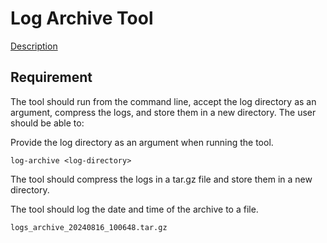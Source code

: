 # Log Archive Tool

[Description](https://roadmap.sh/projects/log-archive-tool)

## Requirement

The tool should run from the command line, accept the log directory as an argument, compress the logs, and store them in a new directory. The user should be able to:

Provide the log directory as an argument when running the tool.

```
log-archive <log-directory>
```

The tool should compress the logs in a tar.gz file and store them in a new directory.

The tool should log the date and time of the archive to a file.

```
logs_archive_20240816_100648.tar.gz
```
